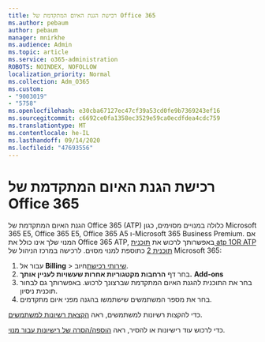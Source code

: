 ```yaml
---
title: רכישת הגנת האיום המתקדמת של Office 365
ms.author: pebaum
author: pebaum
manager: mnirkhe
ms.audience: Admin
ms.topic: article
ms.service: o365-administration
ROBOTS: NOINDEX, NOFOLLOW
localization_priority: Normal
ms.collection: Adm_O365
ms.custom:
- "9003019"
- "5758"
ms.openlocfilehash: e30cba67127ec47cf39a53cd0fe9b7369243ef16
ms.sourcegitcommit: c6692ce0fa1358ec3529e59ca0ecdfdea4cdc759
ms.translationtype: MT
ms.contentlocale: he-IL
ms.lasthandoff: 09/14/2020
ms.locfileid: "47693556"
---
```

# <a name="purchase-office-365-advanced-threat-protection"></a>רכישת הגנת האיום המתקדמת של Office 365

הגנת האיום המתקדמת של Office 365 (ATP) כלולה במנויים מסוימים, כגון Microsoft 365 E5, Office 365 E5, Office 365 A5 ו-Microsoft 365 Business Premium. אם המנוי שלך אינו כולל את Office 365 ATP, באפשרותך לרכוש את [תוכנית atp 1OR ATP תוכנית 2](https:/www.microsoft.com/microsoft-365/exchange/advance-threat-protection?market=um#office-ProductsCompare-785zwzq) כתוספת למנוי מסוים. לרכישה במרכז הניהול של Microsoft 365:

1. עבור אל **Billing**   >   [שירותי רכישת](https://go.microsoft.com/fwlink/p/?linkid=868433)חיוב.
2. בחר דף **הרחבות מקטגוריות אחרות שעשויות לעניין אותך.** **Add-ons**
3. בחר את התוכנית להגנת האיום המתקדמת שברצונך לרכוש. באפשרותך גם לבחור תוכנית ניסיון.
4. בחר את מספר המשתמשים שישתמשו בהגנה מפני איום מתקדמים.

כדי להקצות רשיונות למשתמשים, ראה [הקצאת רשיונות למשתמשים](https://docs.microsoft.com/microsoft-365/admin/manage/assign-licenses-to-users?view=o365-worldwide).

כדי לרכוש עוד רישיונות או להסיר, ראה [הוספה/הסרה של רישיונות עבור מנוי](https://docs.microsoft.com/microsoft-365/commerce/licenses/buy-licenses?view=o365-worldwide#add-or-remove-licenses-for-your-business-subscription).
